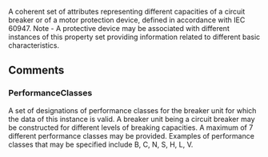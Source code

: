A coherent set of attributes representing different capacities of a circuit breaker or of a motor protection device, defined in accordance with IEC 60947. Note - A protective device may be associated with different instances of this property set providing information related to different basic characteristics.

<!-- end of short definition -->



## Comments

### PerformanceClasses

A set of designations of performance classes for the breaker unit for which the data of this instance is valid. A breaker unit being a circuit breaker may be
constructed for different levels of breaking capacities. A maximum of 7 different
performance classes may be provided. Examples of performance classes that may be specified include B, C, N, S, H, L, V.

